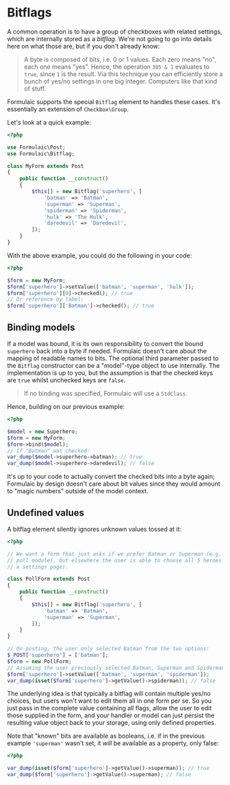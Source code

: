 # Bitflags
A common operation is to have a group of checkboxes with related settings, which
are internally stored as a _bitflag_. We're not going to go into details here on
what those are, but if you don't already know:

> A byte is composed of bits, i.e. 0 or 1 values. Each zero means "no", each one
> means "yes". Hence, the operation `385 & 1` evaluates to `true`, since `1` is
> the result. Via this technique you can efficiently store a bunch of yes/no
> settings in one big integer. Computers like that kind of stuff.

Formulaic supports the special `Bitflag` element to handles these cases. It's
essentially an extension of `Checkbox\Group`.

Let's look at a quick example:

```php
<?php

use Formulaic\Post;
use Formulaic\Bitflag;

class MyForm extends Post
{
    public function __construct()
    {
        $this[] = new Bitflag('superhero', [
            'batman' => 'Batman',
            'superman' => 'Superman',
            'spiderman' => 'Spiderman',
            'hulk' => 'The Hulk',
            'daredevil' => 'Daredevil',
        ]);
    }
}
```

With the above example, you could do the following in your code:

```php
<?php

$form = new MyForm;
$form['superhero']->setValue(['batman', 'superman', 'hulk']);
$form['superhero'][0]->checked(); // true
// Or reference by label:
$form['superhero']['Batman']->checked(); // true
```

## Binding models
If a model was bound, it is its own responsibility to convert the bound
`superhero` back into a byte if needed. Formulaic doesn't care about the mapping
of readable names to bits. The optional third parameter passed to the `Bitflag`
constructor can be a "model"-type object to use internally. The implementation
is up to you, but the assumption is that the checked keys are `true` whilst
unchecked keys are `false`.

> If no binding was specified, Formulaic will use a `StdClass`.

Hence, building on our previous example:

```php
<?php

$model = new Superhero;
$form = new MyForm;
$form->bind($model);
// If "Batman" was checked:
var_dump($model->superhero->batman); // true
var_dump($model->superhero->daredevil); // false
```

It's up to your code to actually convert the checked bits into a byte again;
Formulaic by design doesn't care about bit values since they would amount to
"magic numbers" outside of the model context.

## Undefined values
A bitflag element silently ignores unknown values tossed at it:

```php
<?php

// We want a form that just asks if we prefer Batman or Superman (e.g. for some
// poll module), but elsewhere the user is able to choose all 5 heroes (e.g. on
// a settings page).

class PollForm extends Post
{
    public function __construct()
    {
        $this[] = new Bitflag('superhero', [
            'batman' => 'Batman',
            'superman' => 'Superman',
        ]);
    }
}

// On posting, the user only selected Batman from the two options:
$_POST['superhero'] = ['batman'];
$form = new PollForm;
// Assuming the user previously selected Batman, Superman and Spiderman:
$form['superhero']->setValue(['batman', 'superman', 'spiderman']);
var_dump(isset($form['superhero']->getValue()->spiderman)); // false
```

The underlying idea is that typically a bitflag will contain multiple yes/no
choices, but users won't want to edit them all in one form per se. So you just
pass in the complete value containing all flags, allow the user to edit those
supplied in the form, and your handler or model can just persist the resulting
value object back to your storage, using only defined properties.

Note that "known" bits are available as booleans, i.e. if in the previous
example `'superman'` wasn't set, it _will_ be available as a property, only
false:

```php
<?php

var_dump(isset($form['superhero']->getValue()->superman)); // true
var_dump($form['superhero']->getValue()->superman); // false
```

